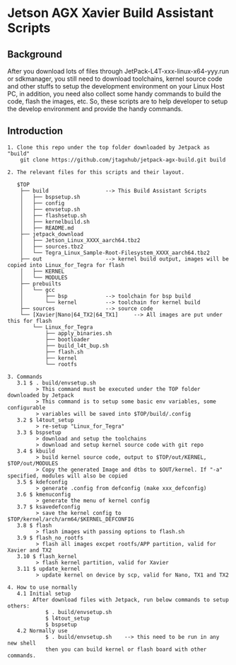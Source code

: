 Jetson AGX Xavier Build Assistant Scripts
===========================================

Background
----------
  After you download lots of files through JetPack-L4T-xxx-linux-x64-yyy.run or sdkmanager, you
still need to download toolchains, kernel source code and other stuffs to setup
the development environment on your Linux Host PC, in addition, you need also
collect some handy commands to build the code, flash the images, etc.
  So, these scripts are to help developer to setup the develop environment and
provide the handy commands.


Introduction
------------
    1. Clone this repo under the top folder downloaded by Jetpack as "build"
        git clone https://github.com/jtagxhub/jetpack-agx-build.git build

    2. The relevant files for this scripts and their layout.

       $TOP
        ├── build                  --> This Build Assistant Scripts
        │   ├── bspsetup.sh
        │   ├── config
        │   ├── envsetup.sh
        │   ├── flashsetup.sh
        │   ├── kernelbuild.sh
        │   ├── README.md
        ├── jetpack_download
        │   ├── Jetson_Linux_XXXX_aarch64.tbz2
        │   ├── sources.tbz2
        │   └── Tegra_Linux_Sample-Root-Filesystem_XXXX_aarch64.tbz2
        ├── out                    --> kernel build output, images will be copied into Linux_for_Tegra for flash
        │   ├── KERNEL
        │   └── MODULES
        ├── prebuilts
        │   └── gcc
        │       ├── bsp            --> toolchain for bsp build
        │       └── kernel         --> toolchain for kernel build
        ├── sources                --> source code
        └── [Xavier|Nano|64_TX2|64_TX1]     --> All images are put under this for flash
            └── Linux_for_Tegra
                ├── apply_binaries.sh
                ├── bootloader
                ├── build_l4t_bup.sh
                ├── flash.sh
                ├── kernel
                └── rootfs

    3. Commands
       3.1 $ . build/envsetup.sh
             > This command must be executed under the TOP folder downloaded by Jetpack
             > This command is to setup some basic env variables, some configurable
             > variables will be saved into $TOP/build/.config
       3.2 $ l4tout_setup
             > re-setup "Linux_for_Tegra"
       3.3 $ bspsetup
             > download and setup the toolchains
             > download and setup kernel source code with git repo
       3.4 $ kbuild
             > build kernel source code, output to $TOP/out/KERNEL, $TOP/out/MODULES
             > Copy the generated Image and dtbs to $OUT/kernel. If "-a" specified, modules will also be copied
       3.5 $ kdefconfig
             > generate .config from defconfig (make xxx_defconfig)
       3.6 $ kmenuconfig
             > generate the menu of kernel config
       3.7 $ ksavedefconfig
             > save the kernel config to $TOP/kernel/arch/arm64/$KERNEL_DEFCONFIG
       3.8 $ flash
             > flash images with passing options to flash.sh
       3.9 $ flash_no_rootfs
             > flash all images excpet rootfs/APP partition, valid for Xavier and TX2
       3.10 $ flash_kernel
             > flash kernel partition, valid for Xavier
       3.11 $ update_kernel
             > update kernel on device by scp, valid for Nano, TX1 and TX2

    4. How to use normally
       4.1 Initial setup
            After download files with Jetpack, run below commands to setup others:
                $ . build/envsetup.sh
                $ l4tout_setup
                $ bspsetup
       4.2 Normally use
                $ . build/envsetup.sh    --> this need to be run in any new shell
                then you can build kernel or flash board with other commands.
